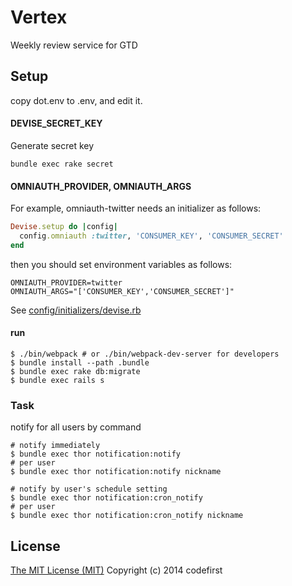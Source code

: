 Vertex
===============================

Weekly review service for GTD

Setup
-------------------------------

copy dot.env to .env, and edit it.

#### DEVISE\_SECRET\_KEY

Generate secret key

```
bundle exec rake secret
```

#### OMNIAUTH\_PROVIDER, OMNIAUTH\_ARGS

For example, omniauth-twitter needs an initializer as follows:
```ruby
Devise.setup do |config|
  config.omniauth :twitter, 'CONSUMER_KEY', 'CONSUMER_SECRET'
end
```

then you should set environment variables as follows:
```
OMNIAUTH_PROVIDER=twitter
OMNIAUTH_ARGS="['CONSUMER_KEY','CONSUMER_SECRET']"
```

See [config/initializers/devise.rb](https://github.com/codefirst/vertex/blob/master/config/initializers/devise.rb)

#### run

    $ ./bin/webpack # or ./bin/webpack-dev-server for developers
    $ bundle install --path .bundle
    $ bundle exec rake db:migrate
    $ bundle exec rails s

### Task

notify for all users by command

```
# notify immediately
$ bundle exec thor notification:notify
# per user
$ bundle exec thor notification:notify nickname

# notify by user's schedule setting
$ bundle exec thor notification:cron_notify
# per user
$ bundle exec thor notification:cron_notify nickname
```

License
-------------------------------
[The MIT License (MIT)](http://opensource.org/licenses/mit-license)
Copyright (c) 2014 codefirst
